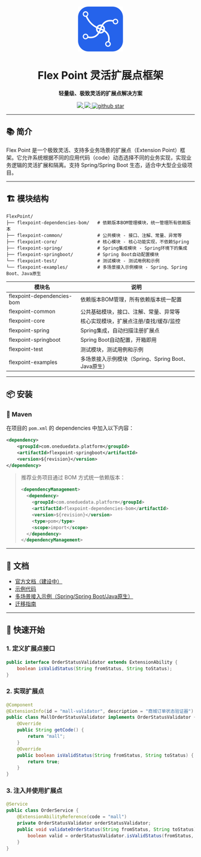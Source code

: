 <p align="center">
  <img src="statics/img/logo.svg" alt="Flex Point Logo" width="120"/>
</p>
<h1 align="center">Flex Point 灵活扩展点框架</h1>
<p align="center">
  <strong>轻量级、极致灵活的扩展点解决方案</strong>
</p>
<p align="center">
    <a target="_blank" href="https://search.maven.org/artifact/com.oneduedata.platform/flexpoint-springboot">
        <img src="https://img.shields.io/maven-central/v/com.oneduedata.platform/flexpoint-springboot.svg?label=Maven%20Central" />
    </a>
    <a target="_blank" href='https://www.apache.org/licenses/LICENSE-2.0.html'>
        <img src='https://img.shields.io/badge/license-Apache%202.0-blue.svg'/>
    </a>
    <a target="_blank" href="https://github.com/xiangganLuo/flex-point">
        <img src="https://img.shields.io/github/stars/xiangganLuo/flex-point.svg?style=social" alt="github star"/>
    </a>
</p>

---

## 📚 简介

Flex Point 是一个极致灵活、支持多业务场景的扩展点（Extension Point）框架。它允许系统根据不同的应用代码（code）动态选择不同的业务实现，实现业务逻辑的灵活扩展和隔离。支持 Spring/Spring Boot 生态，适合中大型企业级项目。

---

## 🏗️ 模块结构

```
FlexPoint/
├── flexpoint-dependencies-bom/   # 依赖版本BOM管理模块，统一管理所有依赖版本
├── flexpoint-common/             # 公共模块 - 接口、注解、常量、异常等
├── flexpoint-core/               # 核心模块 - 核心功能实现，不依赖Spring
├── flexpoint-spring/             # Spring集成模块 - Spring环境下的集成
├── flexpoint-springboot/         # Spring Boot自动配置模块
└── flexpoint-test/               # 测试模块 - 测试用例和示例
└── flexpoint-examples/           # 多场景接入示例模块 - Spring、Spring Boot、Java原生
```

| 模块名                        | 说明                                   |
|------------------------------|----------------------------------------|
| flexpoint-dependencies-bom    | 依赖版本BOM管理，所有依赖版本统一配置   |
| flexpoint-common              | 公共基础模块，接口、注解、常量、异常等   |
| flexpoint-core                | 核心实现模块，扩展点注册/查找/缓存/监控 |
| flexpoint-spring              | Spring集成，自动扫描注册扩展点           |
| flexpoint-springboot          | Spring Boot自动配置，开箱即用           |
| flexpoint-test                | 测试模块，测试用例和示例                |
| flexpoint-examples            | 多场景接入示例模块（Spring、Spring Boot、Java原生） |

---

## 📦 安装

### 🍊 Maven

在项目的 `pom.xml` 的 dependencies 中加入以下内容：

```xml
<dependency>
    <groupId>com.oneduedata.platform</groupId>
    <artifactId>flexpoint-springboot</artifactId>
    <version>${revision}</version>
</dependency>
```

> 推荐业务项目通过 BOM 方式统一依赖版本：
>
> ```xml
> <dependencyManagement>
>   <dependency>
>     <groupId>com.oneduedata.platform</groupId>
>     <artifactId>flexpoint-dependencies-bom</artifactId>
>     <version>${revision}</version>
>     <type>pom</type>
>     <scope>import</scope>
>   </dependency>
> </dependencyManagement>
> ```

---

## 📝 文档

- [官方文档（建设中）](#)
- [示例代码](flexpoint-test)
- [多场景接入示例（Spring/Spring Boot/Java原生）](flexpoint-examples/README.md)
- [迁移指南](#迁移指南)

---

## 🚀 快速开始

### 1. 定义扩展点接口

```java
public interface OrderStatusValidator extends ExtensionAbility {
    boolean isValidStatus(String fromStatus, String toStatus);
}
```

### 2. 实现扩展点

```java
@Component
@ExtensionInfo(id = "mall-validator", description = "商城订单状态验证器")
public class MallOrderStatusValidator implements OrderStatusValidator {
    @Override
    public String getCode() {
        return "mall";
    }
    @Override
    public boolean isValidStatus(String fromStatus, String toStatus) {
        return true;
    }
}
```

### 3. 注入并使用扩展点

```java
@Service
public class OrderService {
    @ExtensionAbilityReference(code = "mall")
    private OrderStatusValidator orderStatusValidator;
    public void validateOrderStatus(String fromStatus, String toStatus) {
        boolean valid = orderStatusValidator.isValidStatus(fromStatus, toStatus);
    }
}
```